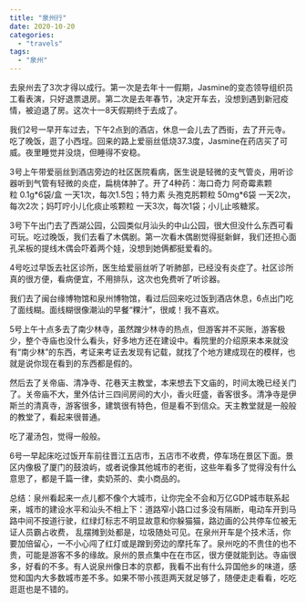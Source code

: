 ```yaml
---
title: "泉州行"
date: 2020-10-20
categories: 
  - "travels"
tags: 
  - "泉州"
---
```


去泉州去了3次才得以成行。第一次是去年十一假期，Jasmine的变态领导组织员工看表演，只好退票退房。第二次是去年春节，决定开车去，没想到遇到新冠疫情，被迫退了房。这次十一8天假期终于去成了。

我们2号一早开车过去，下午2点到的酒店，休息一会儿去了西街，去了开元寺。吃了晚饭，逛了小西埕。回来的路上爱丽丝低烧37.3度，Jasmine在药店买了可威。夜里睡觉并没烧，但睡得不安稳。

3号上午带爱丽丝到酒店旁边的社区医院看病，医生说是轻微的支气管炎，用听诊器听到气管有轻微的炎症，扁桃体肿了。开了4种药：海口奇力 阿奇霉素颗粒 0.1g\*6袋/盒 一天1次，每次1.5包；特力素 头孢克肟颗粒 50mg\*6袋 一天2次，每次2次；妈叮咛小儿化痰止咳颗粒 一天3次，每次1袋；小儿止咳糖浆。

3号下午出门去了西湖公园，公园类似月汕头的中山公园，很大但没什么东西可看可玩。吃过晚饭，我们去看了木偶剧。第一次看木偶剧觉得挺新鲜，我们还担心面孔呆板的提线木偶会吓着两个娃，没想到她俩都挺爱看的。

4号吃过早饭去社区诊所，医生给爱丽丝听了听肺部，已经没有炎症了。社区诊所真的很方便，看病便宜，不用排队，这次也免费听了听诊器。

我们去了闽台缘博物馆和泉州博物馆，看过后回来吃过饭到酒店休息，6点出门吃了面线糊。面线糊很像潮汕的早餐“粿汁”，很咸！我不喜欢。

5号上午十点多去了南少林寺，虽然蹭少林寺的热点，但游客并不买账，游客极少，整个寺庙也没什么看头，好多地方还在建设中。看院里的介绍原来本来就没有“南少林”的东西，考证来考证去发现有记载，就找了个地方建成现在的模样，也就是说你现在看到的东西都是假的。

然后去了关帝庙、清净寺、花巷天主教堂，本来想去下文庙的，时间太晚已经关门了。关帝庙不大，里外估计三四间房间的大小，香火旺盛，香客很多。清净寺是伊斯兰的清真寺，游客很多，建筑很有特色，但是看不到信众。天主教堂就是一般般的教堂了，看起来很普通。

吃了灌汤包，觉得一般般。

6号一早起床吃过饭开车前往晋江五店市，五店市不收费，停车场在景区下面。景区内像极了厦门的鼓浪屿，或者说像其他城市的老街，这些年看多了觉得没有什么意思了，都是千篇一律，卖奶茶的、卖小商品的。

总结：泉州看起来一点儿都不像个大城市，让你完全不会和万亿GDP城市联系起来，城市的建设水平和汕头不相上下：道路窄小路口过多没有隔断，电动车开到马路中间不按道行驶，红绿灯标志不明显故意和你躲猫猫，路边画的公共停车位被无证人员霸占收费， 乱摆摊到处都是，垃圾随处可见。在泉州开车是个技术活，你要加倍留心，一不小心闯了红灯或是蹭到旁边的摩托车了。泉州吃的不贵住的也不贵，可能是游客不多的缘故。泉州的景点集中在在市区，很方便就能到达。寺庙很多，好看的不多。有人说泉州像日本的京都，我看不出有什么异国他乡的味道，感觉和国内大多数城市差不多。如果不带小孩逛两天就足够了，随便走走看看，吃吃逛逛也是不错的。
